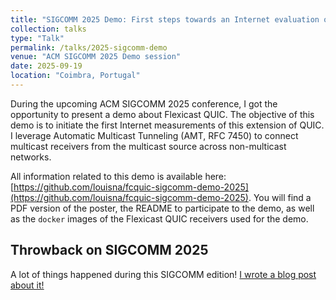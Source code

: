 ```yaml
---
title: "SIGCOMM 2025 Demo: First steps towards an Internet evaluation of Flexicast QUIC"
collection: talks
type: "Talk"
permalink: /talks/2025-sigcomm-demo
venue: "ACM SIGCOMM 2025 Demo session"
date: 2025-09-19
location: "Coimbra, Portugal"
---
```


During the upcoming ACM SIGCOMM 2025 conference, I got the opportunity to present a demo about Flexicast QUIC. The objective of this demo is to initiate the first Internet measurements of this extension of QUIC.
I leverage Automatic Multicast Tunneling (AMT, RFC 7450) to connect multicast receivers from the multicast source across non-multicast networks.

All information related to this demo is available here: [https://github.com/louisna/fcquic-sigcomm-demo-2025](https://github.com/louisna/fcquic-sigcomm-demo-2025).
You will find a PDF version of the poster, the README to participate to the demo, as well as the `docker` images of the Flexicast QUIC receivers used for the demo.

## Throwback on SIGCOMM 2025

A lot of things happened during this SIGCOMM edition! [I wrote a blog post about it!](/posts/2025/09/sigcomm-2025)
